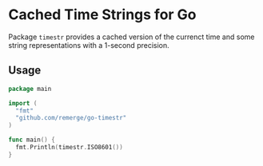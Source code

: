 # Cached Time Strings for Go

Package `timestr` provides a cached version of the currenct time and some string
representations with a 1-second precision.

## Usage

```go
package main

import (
  "fmt"
  "github.com/remerge/go-timestr"
)

func main() {
  fmt.Println(timestr.ISO8601())
}
```

